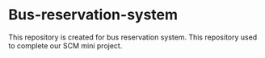 # Bus-reservation-system
This repository is created for bus reservation system. This repository used to complete our SCM mini project. 

